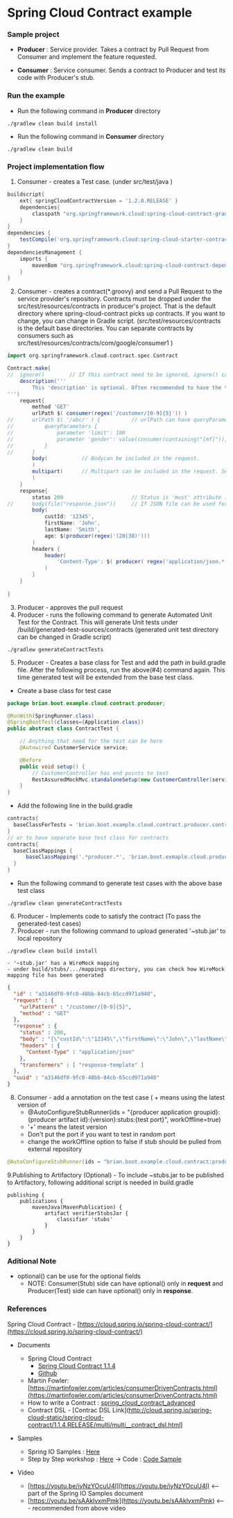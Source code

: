 # Spring Cloud Contract example

### Sample project
* __Producer__ : Service provider. Takes a contract by Pull Request from Consumer and implement the feature requested.

* __Consumer__ : Service consumer. Sends a contract to Producer and test its code with Producer's stub.

### Run the example
* Run the following command in __Producer__ directory
```
./gradlew clean build install
```
* Run the following command in __Consumer__ directory
```
./gradlew clean build
```

### Project implementation flow
1. Consumer - creates a Test case. (under src/test/java ) 
```gradle
buildscript{
	ext{ springCloudContractVersion = '1.2.0.RELEASE' }
	dependencies{
		classpath "org.springframework.cloud:spring-cloud-contract-gradle-plugin:${springCloudContractVersion}"
	}
}
dependencies {
	testCompile('org.springframework.cloud:spring-cloud-starter-contract-stub-runner')
}
dependenciesManagement {
	imports {
		mavenBom "org.springframework.cloud:spring-cloud-contract-dependencies:${springCloudContractVersion}"
	}
}
```
2. Consumer - creates a contract(*.groovy) and send a Pull Request to the service provider's repository. Contracts must be dropped under the src/test/resources/contracts in producer's project. That is the default directory where spring-cloud-contract picks up contracts. If you want to change, you can change in Gradle script. (src/test/resources/contracts is the default base directories. You can separate contracts by consumers such as src/test/resources/contracts/com/google/consumer1 )
```groovy
import org.springframework.cloud.contract.spec.Contract

Contract.make{
//	ignore() 		// If this contract need to be ignored, ignore() can be used
	description('''
		This 'description' is optional. Often recommended to have the test case explained with 'given...when...then...' format.
''')
	request{
		method 'GET'
		urlPath $( consumer(regex('/customer/[0-9]{5}')) ) 
//		urlPath $( '/abc/' ) {			// urlPath can have queryParameters to pass the parameters
//			queryParameters {
//				parameter 'limit': 100
//				parameter 'gender': value(consumer(containing("[mf]")), producer('mf'))
//			}
//		}
		body(			// Bodycan be included in the request.
		)
		multipart(		// Multipart can be included in the request. See the Spring Cloud Contract document for detail
		)
	}
	response{
		status 200						// Status is 'must' attribute in the response
//		body(file("response.json"))		// If JSON file can be used for contract. In this case, file must be in the same directory.
		body(
			custId: '12345',
			firstName: 'John',
			lastName: 'Smith',
			age: $(producer(regex('(20|30)')))
		)
		headers {
			header(
				'Content-Type': $( producer( regex('application/json.*')), consumer('application/json') )	
			)
		}
	}
	
}
```
3. Producer - approves the pull request
4. Producer - runs the following command to generate Automated Unit Test for the Contract. This will generate Unit tests under /build/generated-test-sources/contracts (generated unit test directory can be changed in Gradle script)
```
./gradlew generateContractTests
```
5. Producer - Creates a base class for Test and add the path in build.gradle file. After the following process, run the above(#4) command again. This time generated test will be extended from the base test class.
- Create a base class for test case
```java
package brian.boot.example.cloud.contract.producer;

@RunWith(SpringRunner.class)
@SpringBootTest(classes={Application.class})
public abstract class ContractTest {

	// Anything that need for the test can be here
	@Autowired CustomerService service; 

	@Before
	public void setup() {
		// CustomerController has end points to test
		RestAssuredMockMvc.standaloneSetup(new CustomerController(service));		
	}
}
```
- Add the following line in the build.gradle
```gradle
contracts{
  baseClassForTests = 'brian.boot.example.cloud.contract.producer.controller.ContractTest'
}
// or to have separate base test class for contracts
contracts{
  baseClassMappings {
	  baseClassMapping('.*producer.*', 'brian.boot.exmaple.cloud.producer.ProducerBase')
  }
}
```
- Run the following command to generate test cases with the above base test class
```
./gradlew clean generateContractTests
```
6. Producer - Implements code to satisfy the contract (To pass the generated-test cases)
7. Producer - run the following command to upload generated '~stub.jar' to local repository
```
./gradlew clean build install
```
	- '~stub.jar' has a WireMock mapping
	- under build/stubs/.../mappings directory, you can check how WireMock mapping file has been generated
```json
{
  "id" : "a3146df0-9fc0-48bb-84cb-65ccd971a940",
  "request" : {
    "urlPattern" : "/customer/[0-9]{5}",
    "method" : "GET"
  },
  "response" : {
    "status" : 200,
    "body" : "{\"custId\":\"12345\",\"firstName\":\"John\",\"lastName\":\"Smith\",\"age\":\"30\"}",
    "headers" : {
      "Content-Type" : "application/json"
    },
    "transformers" : [ "response-template" ]
  },
  "uuid" : "a3146df0-9fc0-48bb-84cb-65ccd971a940"
}
```
8. Consumer - add a annotation on the test case ( + means using the latest version of
	- @AutoConfigureStubRunner(ids = "{producer application groupid}:{producer artifact id}:{version}:stubs:{test port}", workOffline=true)
	- '+' means the latest version
	- Don't put the port if you want to test in random port
	- change the workOffline option to false if stub should be pulled from external repository 
```java
@AutoConfigureStubRunner(ids = "brian.boot.example.cloud.contract:producer:+:stubs:9999", workOffline=true)
```

9.Publishing to Artifactory (Optional)
	- To include ~stubs.jar to be published to Artifactory, following additional script is needed in build.gradle
```
publishing {
    publications {
        mavenJava(MavenPublication) {
            artifact verifierStubsJar {
                classifier 'stubs'
            }
        }
    }
}
```

### Aditional Note
* optional() can be use for the optional fields
	* NOTE: Consumer(Stub) side can have optional() only in __request__ and Producer(Test) side can have optional() only in __response__.

### References
Spring Cloud Contract - [https://cloud.spring.io/spring-cloud-contract/](https://cloud.spring.io/spring-cloud-contract/)

* Documents
	- Spring Cloud Contract
		* [Spring Cloud Contract 1.1.4](http://cloud.spring.io/spring-cloud-static/spring-cloud-contract/1.1.4.RELEASE/single/spring-cloud-contract.html)
		* [Github](https://github.com/spring-cloud/spring-cloud-contract)
	- Martin Fowler: [https://martinfowler.com/articles/consumerDrivenContracts.html](https://martinfowler.com/articles/consumerDrivenContracts.html)
	- How to write a Contract : [spring_cloud_contract_advanced](https://github.com/spring-cloud-samples/spring-cloud-contract-samples/blob/master/docs/tutorials/spring_cloud_contract_advanced.adoc)
	- Contract DSL - [Contrac DSL Link](http://cloud.spring.io/spring-cloud-static/spring-cloud-contract/1.1.4.RELEASE/multi/multi__contract_dsl.html]

* Samples
	- Spring IO Samples : [Here](http://cloud-samples.spring.io/spring-cloud-contract-samples/workshops.html#contract-workshop-introduction-video)
	- Step by Step workshop : [Here](https://specto.io/blog/2016/11/16/spring-cloud-contract/)
		-> Code : [Code Sample](https://github.com/SpectoLabs/spring-cloud-contract-blog)

* Video
	- [https://youtu.be/iyNzYOcuU4I](https://youtu.be/iyNzYOcuU4I)   <-- part of the Spring IO Samples document
	- [https://youtu.be/sAAklvxmPmk](https://youtu.be/sAAklvxmPmk)    <--- recommended from above video
